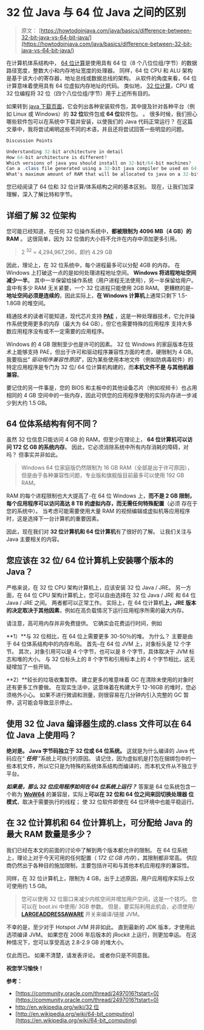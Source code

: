 # 32 位 Java 与 64 位 Java 之间的区别

> 原文： [https://howtodoinjava.com/java/basics/difference-between-32-bit-java-vs-64-bit-java/](https://howtodoinjava.com/java/basics/difference-between-32-bit-java-vs-64-bit-java/)

在计算机体系结构中， [64 位计算](https://en.wikipedia.org/wiki/64-bit_computing "64-bit")是使用具有 64 位（8 个八位位组/字节）的数据路径宽度，整数大小和内存地址宽度的处理器。 同样，64 位 CPU 和 ALU 架构是基于该大小的寄存器，地址总线或数据总线的架构。 从软件的角度来看，64 位计算意味着使用具有 64 位虚拟内存地址的代码。 类似地， [32 位计算](https://en.wikipedia.org/wiki/32-bit "32-bit")，CPU 或 32 位编程将 32 位（四个八位位组/字节）用于上述所有目的。

如果转到 [java 下载页面](https://www.java.com/en/download/manual.jsp "java download")，它会列出各种安装软件包，其中提及针对各种平台（例如 Linux 或 Windows）的 **32 位**软件包或 **64 位**软件包。 。 很多时候，我们担心哪些软件包可以在系统中下载并安装，以使我们的 Java 代码正常运行？ 在这篇文章中，我将尝试阐明这些不同的术语，并且还将尝试回答一些明显的问题。

```java
Discussion Points

Understanding 32-bit architecture in detail
How 64-bit architecture is different?
Which versions of java you should install on 32-bit/64-bit machines?
Can a .class file generated using a 32-bit java compiler be used on 64-bit java?
What's maximum amount of RAM that will be allocated to java on a 32-bit machine vs. 64-bit machine?

```

您已经阅读了 64 位和 32 位计算/体系结构之间的基本区别。 现在，让我们加深理解，深入了解比特和字节。

## 详细了解 32 位架构

您可能已经知道，在任何 32 位操作系统中，**都被限制为 4096 MB（4 GB）的 RAM** 。 这很简单，因为 32 位值的大小将不允许在内存中添加更多引用。

> 2 <sup>32</sup> = 4,294,967,296，即约 4.29 GB

因此，理论上，在 32 位系统中，每个进程最多可以分配 4GB 的内存。 在 Windows 上打破这一点的是如何处理进程地址空间。 **Windows 将进程地址空间减少一半**。 其中一半保留给操作系统（用户进程无法使用），另一半保留给用户。 盒中有多少 RAM 无关紧要，一个 32 位进程只能使用 2GB RAM。 更糟糕的是– **地址空间必须是连续的**，因此实际上，**在 Windows 计算机**上通常只剩下 1.5-1.8GB 的堆空间。

精通技术的读者可能知道，现代芯片支持 **[PAE](https://en.wikipedia.org/wiki/Physical_Address_Extension "Physical Address Extension")** ，这是一种处理器技术，它允许操作系统使用更多的内存（最大为 64 GB），但它也需要特殊的应用程序 支持大多数应用程序没有或不一定需要的应用程序。

Windows 的 4 GB 限制至少也是许可的因素。 32 位 Windows 的家庭版本在技术上能够支持 PAE，但出于许可和驱动程序兼容性方面的考虑，硬限制为 4 GB。 我要指出“ *驱动程序兼容性原因*”，因为某些使用本地文件（例如防病毒软件）的特定应用程序是专门为 32 位/ 64 位计算机构建的，而**本机文件不是 与其他机器兼容**。

要记住的另一件事是，您的 BIOS 和主板中的其他设备芯片（例如视频卡）也占用相同的 4 GB 空间中的一些内存，因此可供您的应用程序使用的实际内存进一步减少到大约 1.5 GB。

## 64 位体系结构有何不同？

虽然 32 位信息只能访问 4 GB 的 RAM，但至少在理论上， **64 位计算机可以访问 172 亿 GB 的系统内存**。 因此，它必须消除系统中所有内存消耗的障碍，对吗？ 但事实并非如此。

> Windows 64 位家庭版仍然限制为 16 GB RAM（全部是出于许可原因），但是由于各种兼容性问题，专业版和旗舰版目前最多可以使用 192 GB RAM。

RAM 的每个进程限制也大大提高了-在 64 位 Windows 上，**而不是 2 GB 限制，每个应用程序可以访问高达 8 TB 的虚拟内存，而无需任何特殊配置**（必须 存在于您的系统中）。 当考虑可能需要使用大量 RAM 的视频编辑或虚拟机等应用程序时，这是选择下一台计算机的重要因素。

因此，现在我们对 **32 位计算机和 64 位计算机**有了很好的了解。 让我们关注与 Java 主要相关的内容。

## 您应该在 32 位/ 64 位计算机上安装哪个版本的 Java？

严格来说，在 32 位 CPU 架构计算机上，应该安装 32 位 Java / JRE。 另一方面，在 64 位 CPU 架构计算机上，您可以自由选择在 32 位 Java / JRE 和 64 位 Java / JRE 之间。 两者都可以正常工作。 实际上，在 64 位计算机**上，JRE 版本的决定取决于其他因素**，例如在高负载情况下运行应用程序所需的最大内存。

请注意，高可用内存并非免费提供。 它确实会花费运行时间，例如

**1）**与 32 位相比，在 64 位上需要更多 30-50％的堆。 为什么？ 主要是由于 64 位体系结构中的内存布局。 首先–在 64 位 JVM 上，对象标头是 12 个字节。 其次，对象引用可以是 4 个字节，也可以是 8 个字节，具体取决于 JVM 标志和堆的大小。 与 32 位标头上的 8 个字节和引用标本上的 4 个字节相比，这无疑增加了一些开销。

**2）**较长的垃圾收集暂停。 建立更多的堆意味着 GC 在清除未使用的对象时还有更多工作要做。 在现实生活中，这意味着在构建大于 12-16GB 的堆时，您必须格外小心。 如果不进行微调和测量，则很容易在几分钟内引入完整的 GC 暂停，这可能会导致显示停止。

## 使用 32 位 Java 编译器生成的.class 文件可以在 64 位 Java 上使用吗？

**绝对是。 Java 字节码独立于 32 位或 64 位系统。** 这就是为什么编译的 Java 代码应在“ ***任何*** ”系统上可执行的原因。 请记住，因为虚拟机是打包在捆绑包中的一些本机文件，所以它只是为特殊的系统体系结构而编译的，而本机文件从不独立于平台。

***如果是，那么 32 位应用程序如何在 64 位系统上运行？*** 答案是 64 位系统包含一个称为 **[WoW64](https://en.wikipedia.org/wiki/WoW64 "WoW64")** 的兼容层，实际上**可以在 32 位和 64 位之间来回切换处理器 位模式**，取决于需要执行的线程； 使 32 位软件即使在 64 位环境中也能平稳运行。

## 在 32 位计算机和 64 位计算机上，可分配给 Java 的最大 RAM 数量是多少？

我们已经在本文的前面的讨论中了解到两个版本都允许的限制。 在 64 位系统上，理论上对于今天可用的任何配置（ *172 亿 GB 内存*），其限制都非常高。 供应商仍然出于各种目的施加限制，主要包括许可和与其他本机应用程序的兼容性。

同样，在 32 位计算机上，限制为 4 GB，出于上述原因，用户应用程序实际上仅可使用约 1.5 GB。

> 您可以使用 32 位窗口来减少内核空间并增加用户空间，这是一个技巧。 您可以在 boot.ini 中使用/ 3GB 参数。 但是，要实际利用此机会，必须使用/ **[LARGEADDRESSAWARE](https://publib.boulder.ibm.com/infocenter/javasdk/v1r4m2/index.jsp?topic=%2Fcom.ibm.java.doc.diagnostics.142%2Fhtml%2Fwinlargeaddress.html "LARGEADDRESSAWARE")** 开关来编译/链接 JVM。

不幸的是，至少对于 Hotspot JVM 并非如此。 直到最新的 JDK 版本，才使用此选项编译 JVM。 如果您在 2006 年后版本的 jRockit 上运行，则更加幸运。 在这种情况下，您可以享受高达 2.8-2.9 GB 的堆大小。

仅此而已。 如果不清楚，请发表评论。 或者你只是不同意我。

**祝您学习愉快！**

**参考：**

*   [https://community.oracle.com/thread/2497016?tstart=0](https://community.oracle.com/thread/2497016?tstart=0)
*   [http://en.wikipedia.org/wiki/32 位](https://en.wikipedia.org/wiki/32-bit)
*   [http://en.wikipedia.org/wiki/64-bit_computing](https://en.wikipedia.org/wiki/64-bit_computing)